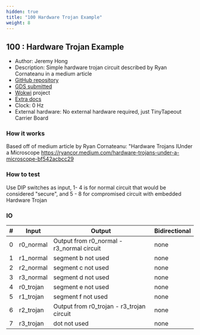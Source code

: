 ```yaml
---
hidden: true
title: "100 Hardware Trojan Example"
weight: 8
---
```


## 100 : Hardware Trojan Example

* Author: Jeremy Hong
* Description: Simple hardware trojan circuit described by Ryan Cornateanu in a medium article
* [GitHub repository](https://github.com/hongselectronics/HW_Trojan_hongseleco)
* [GDS submitted](https://github.com/hongselectronics/HW_Trojan_hongseleco/actions/runs/6750975645)
* [Wokwi](https://wokwi.com/projects/380409568391147521) project
* [Extra docs](README.md)
* Clock: 0 Hz
* External hardware: No external hardware required, just TinyTapeout Carrier Board



### How it works

Based off of medium article by Ryan Cornateanu: "Hardware Trojans IUnder a Microscope https://ryancor.medium.com/hardware-trojans-under-a-microscope-bf542acbcc29


### How to test

Use DIP switches as input, 1- 4 is for normal circuit that would be considered "secure", and 5 - 8 for compromised circuit with embedded Hardware Trojan


### IO

| # | Input        | Output       | Bidirectional      |
|---|--------------|--------------| -------------------|
| 0 | r0_normal  | Output from r0_normal - r3_normal circuit | none |
| 1 | r1_normal  | segment b not used | none |
| 2 | r2_normal  | segment c not used | none |
| 3 | r3_normal  | segment d not used | none |
| 4 | r0_trojan  | segment e not used | none |
| 5 | r1_trojan  | segment f not used | none |
| 6 | r2_trojan  | Output from r0_trojan - r3_trojan circuit | none |
| 7 | r3_trojan  | dot not used | none |
